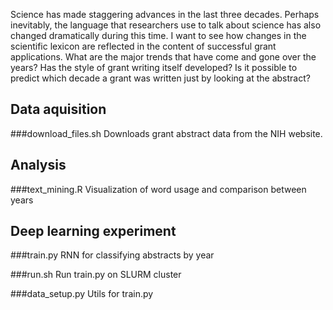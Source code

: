 Science has made staggering advances in the last three decades. Perhaps inevitably, the language that researchers use to talk about science has also changed dramatically during this time. I want to see how changes in the scientific lexicon are reflected in the content of successful grant applications. What are the major trends that have come and gone over the years? Has the style of grant writing itself developed? Is it possible to predict which decade a grant was written just by looking at the abstract? 


## Data aquisition

###download_files.sh
Downloads grant abstract data from the NIH website.

## Analysis

###text_mining.R
Visualization of word usage and comparison between years

## Deep learning experiment

###train.py
RNN for classifying abstracts by year

###run.sh
Run train.py on SLURM cluster

###data_setup.py
Utils for train.py
